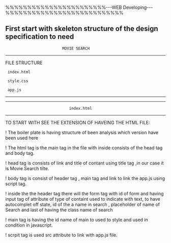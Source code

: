 %%%%%%%%%%%%%%%%%%%%%%%---WEB Developing---%%%%%%%%%%%%%%%%%%%%%%%%%%%

First start with skeleton structure of the design specification to need
----------------------------------------------------------------------
                             MOVIE SEARCH
----------------------------------------------------------------------
FILE STRUCTURE 

     index.html
     
     style.css
     
     app.js
-----------------------------------------------------------------------
-----------------------------------------------------------------------
                                index.html
-----------------------------------------------------------------------
TO START WITH SEE THE EXTENSION OF HAVEING THE HTML FILE:

! The boiler plate is having structure of been analysis which version have been used here

! The html tag is the main tag in the file with inside consists of the head tag and body tag.

! head tag is consists of link and title of contant using title tag ,in our case it is Movie Search tilte.

! body tag is consist of header tag , main tag and link to link the app.js using script tag.

! inside the the header tag there will the form tag with id of form and having input tag of attribute of type of containt used to indicate with text, to have autocomplet off state, id of the a name in search , placeholder of name of Search and last of having the class name of search

! main tag is having the id name of main to used to style and used in condition in javascript.

! scrpit tag is used src attribute to link with app.js file.

 

